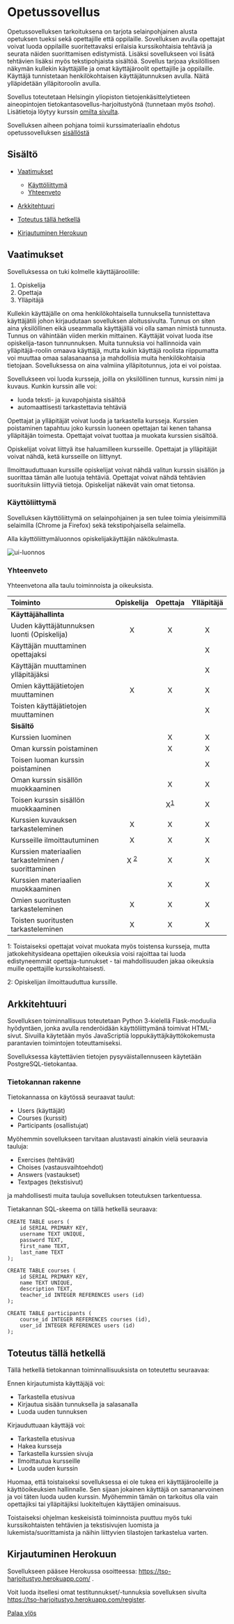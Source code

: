# Opetussovellus
<a name="ylos"></a>

Opetussovelluksen tarkoituksena on tarjota selainpohjainen alusta opetuksen tueksi sekä opettajille että oppilaille. Sovelluksen avulla opettajat voivat luoda oppilaille suoritettavaksi erilaisia kurssikohtaisia tehtäviä ja seurata näiden suorittamisen edistymistä. Lisäksi sovellukseen voi lisätä tehtävien lisäksi myös tekstipohjaista sisältöä. Sovellus tarjoaa yksilöllisen näkymän kullekin käyttäjälle ja omat käyttäjäroolit opettajille ja oppilaille. Käyttäjä tunnistetaan henkilökohtaisen käyttäjätunnuksen avulla. Näitä ylläpidetään ylläpitoroolin avulla.

Sovellus toteutetaan Helsingin yliopiston tietojenkäsittelytieteen aineopintojen tietokantasovellus-harjoitustyönä (tunnetaan myös _tsoha_). Lisätietoja löytyy kurssin [omilta sivulta](https://hy-tsoha.github.io/materiaali/index).

Sovelluksen aiheen pohjana toimii kurssimateriaalin ehdotus opetussovelluksen [sisällöstä](https://hy-tsoha.github.io/materiaali/pages/aiheen_valinta.html)

## Sisältö

- [Vaatimukset](#vaatimukset)

   - [Käyttöliittymä](#ui)
   - [Yhteenveto](#yhteenveto)
- [Arkkitehtuuri](#arkkitehtuuri)
- [Toteutus tällä hetkellä](#toteutus)
- [Kirjautuminen Herokuun](#kirjautuminen)


## <a name="vaatimukset"></a>Vaatimukset

Sovelluksessa on tuki kolmelle käyttäjäroolille:

1. Opiskelija
2. Opettaja
3. Ylläpitäjä

Kullekin käyttäjälle on oma henkilökohtaisella tunnuksella tunnistettava käyttäjätili johon kirjaudutaan sovelluksen aloitussivulta. Tunnus on siten aina yksilöllinen eikä useammalla käyttäjällä voi olla saman nimistä tunnusta. Tunnus on vähintään viiden merkin mittainen. Käyttäjät voivat luoda itse opiskelija-tason tunnunnuksen. Muita tunnuksia voi hallinnoida vain ylläpitäjä-roolin omaava käyttäjä, mutta kukin käyttäjä roolista riippumatta voi muuttaa omaa salasanaansa ja mahdollisia muita henkilökohtaisia tietojaan. Sovelluksessa on aina valmiina ylläpitotunnus, jota ei voi poistaa.

Sovellukseen voi luoda kursseja, joilla on yksilöllinen tunnus, kurssin nimi ja kuvaus. Kunkin kurssin alle voi:
 - luoda teksti- ja kuvapohjaista sisältöä
 - automaattisesti tarkastettavia tehtäviä

Opettajat ja ylläpitäjät voivat luoda ja tarkastella kursseja. Kurssien poistaminen tapahtuu joko kurssin luoneen opettajan tai kenen tahansa ylläpitäjän toimesta. Opettajat voivat tuottaa ja muokata kurssien sisältöä.

Opiskelijat voivat liittyä itse haluamilleen kursseille. Opettajat ja ylläpitäjät voivat nähdä, ketä kursseille on liittynyt.

Ilmoittauduttuaan kurssille opiskelijat voivat nähdä valitun kurssin sisällön ja suorittaa tämän alle luotuja tehtäviä. Opettajat voivat nähdä tehtävien suorituksiin liittyviä tietoja. Opiskelijat näkevät vain omat tietonsa.

### <a name="ui"></a>Käyttöliittymä

Sovelluksen käyttöliittymä on selainpohjainen ja sen tulee toimia yleisimmillä selaimilla (Chrome ja Firefox) sekä tekstipohjaisella selaimella.

Alla käyttöliittymäluonnos opiskelijakäyttäjän näkökulmasta.

![ui-luonnos](./dokumentaatio/opetussovellus_ui_opiskelija.png)

###  <a name="yhteenveto"></a>Yhteenveto

Yhteenvetona alla taulu toiminnoista ja oikeuksista.

| Toiminto					| Opiskelija	| Opettaja	| Ylläpitäjä 	|
| :--------					| :------:	| :-----:		| :----:		|
| **Käyttäjähallinta** |
| Uuden käyttäjätunnuksen luonti (Opiskelija) 	| X 		| X		| X		|
| Käyttäjän muuttaminen opettajaksi 		| 		| 		| X		|
| Käyttäjän muuttaminen ylläpitäjäksi		| 		|		| X		|
| Omien käyttäjätietojen muuttaminen 		| X		| X		| X		|
| Toisten käyttäjätietojen muuttaminen		| 		|		| X		|
| **Sisältö**	 				| 		|		| 		|
| Kurssien luominen 				| 		| X		| X		|
| Oman kurssin poistaminen			| 		| X		| X		|
| Toisen luoman kurssin poistaminen		| 		| 		| X		|
| Oman kurssin sisällön muokkaaminen		| 		| X		| X		|
| Toisen kurssin sisällön muokkaaminen		| 		| X<sup>[1](#a1)</sup>	| X		|
| Kurssien kuvauksen tarkasteleminen		| X		| X		| X		|
| Kursseille ilmoittautuminen			| X		| 	X	| X		|
| Kurssien materiaalien tarkastelminen / suorittaminen	| X <sup>[2](#a2)</sup> | X	| X		|
| Kurssien materiaalien muokkaaminen 		| 		| X		| X 		|
| Omien suoritusten tarkasteleminen 		| X		| X		| X		|
| Toisten suoritusten tarkasteleminen 		| X 		| X		| X		|

<a name="a1">1</a>: Toistaiseksi opettajat voivat muokata myös toistensa kursseja, mutta jatkokehitysideana opettajien oikeuksia voisi rajoittaa tai luoda edistyneemmät opettaja-tunnukset - tai mahdollisuuden jakaa oikeuksia muille opettajille kurssikohtaisesti.

<a name="a2">2</a>: Opiskelijan ilmoittauduttua kurssille.


## <a name="arkkitehtuuri"></a>Arkkitehtuuri

Sovelluksen toiminnallisuus toteutetaan Python 3-kielellä Flask-moduulia hyödyntäen, jonka avulla renderöidään käyttöliittymänä toimivat HTML-sivut. Sivuilla käytetään myös JavaScriptiä loppukäyttäjkäyttökokemusta parantavien toimintojen toteuttamiseksi.

Sovelluksessa käytettävien tietojen pysyväistallennuseen käytetään PostgreSQL-tietokantaa.

### <a name="dbrakenne"></a>Tietokannan rakenne

Tietokannassa on käytössä seuraavat taulut:
- Users (käyttäjät)
- Courses (kurssit)
- Participants (osallistujat)

Myöhemmin sovellukseen tarvitaan alustavasti ainakin vielä seuraavia tauluja:
- Exercises (tehtävät)
- Choises (vastausvaihtoehdot)
- Answers (vastaukset)
- Textpages (tekstisivut)

ja mahdollisesti muita tauluja sovelluksen toteutuksen tarkentuessa.

Tietakannan SQL-skeema on tällä hetkellä seuraava:

```
CREATE TABLE users (
    id SERIAL PRIMARY KEY,
    username TEXT UNIQUE,
    password TEXT,
    first_name TEXT,
    last_name TEXT
);

CREATE TABLE courses (
    id SERIAL PRIMARY KEY,
    name TEXT UNIQUE,
    description TEXT,
    teacher_id INTEGER REFERENCES users (id)
);

CREATE TABLE participants (
    course_id INTEGER REFERENCES courses (id),
    user_id INTEGER REFERENCES users (id)
);
```

## <a name="toteutus"></a>Toteutus tällä hetkellä

Tällä hetkellä tietokannan toiminnallisuuksista on toteutettu seuraavaa:

Ennen kirjautumista käyttäjäjä voi:
- Tarkastella etusivua
- Kirjautua sisään tunnuksella ja salasanalla
- Luoda uuden tunnuksen

Kirjauduttuaan käyttäjä voi:
- Tarkastella etusivua
- Hakea kursseja
- Tarkastella kurssien sivuja
- Ilmoittautua kursseille
- Luoda uuden kurssin

Huomaa, että toistaiseksi sovelluksessa ei ole tukea eri käyttäjärooleille ja käyttöoikeuksien hallinnalle. Sen sijaan jokainen käyttäjä on samanarvoinen ja voi täten luoda uuden kurssin. Myöhemmin tämän on tarkoitus olla vain opettajiksi tai ylläpitäjiksi luokiteltujen käyttäjien ominaisuus.

Toistaiseksi ohjelman keskeisistä toiminnoista puuttuu myös tuki kurssikohtaisten tehtävien ja tekstisivujen luomista ja lukemista/suorittamista ja näihin liittyvien tilastojen tarkastelua varten.

## <a name="kirjautuminen"></a>Kirjautuminen Herokuun

Sovellukseen pääsee Herokussa osoitteessa: https://tso-harjoitustyo.herokuapp.com/ .

Voit luoda itsellesi omat testitunnukset/-tunnuksia sovelluksen sivulta https://tso-harjoitustyo.herokuapp.com/register.

[Palaa ylös](#ylos)